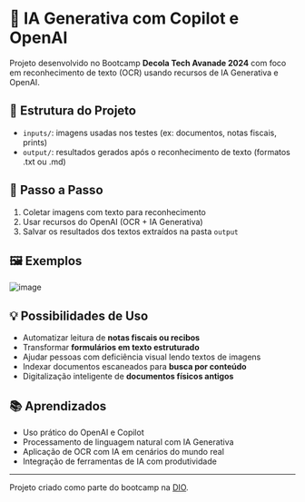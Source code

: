 # 🤖 IA Generativa com Copilot e OpenAI

Projeto desenvolvido no Bootcamp **Decola Tech Avanade 2024** com foco em reconhecimento de texto (OCR) usando recursos de IA Generativa e OpenAI.

## 📂 Estrutura do Projeto

- `inputs/`: imagens usadas nos testes (ex: documentos, notas fiscais, prints)
- `output/`: resultados gerados após o reconhecimento de texto (formatos .txt ou .md)

## 🧪 Passo a Passo

1. Coletar imagens com texto para reconhecimento
2. Usar recursos do OpenAI (OCR + IA Generativa)
3. Salvar os resultados dos textos extraídos na pasta `output`

## 🖼️ Exemplos

![image](https://github.com/user-attachments/assets/6957358d-ea7e-4476-9dd0-2dd66a99d5fc)


## 💡 Possibilidades de Uso

- Automatizar leitura de **notas fiscais ou recibos**
- Transformar **formulários em texto estruturado**
- Ajudar pessoas com deficiência visual lendo textos de imagens
- Indexar documentos escaneados para **busca por conteúdo**
- Digitalização inteligente de **documentos físicos antigos**

## 📚 Aprendizados

- Uso prático do OpenAI e Copilot
- Processamento de linguagem natural com IA Generativa
- Aplicação de OCR com IA em cenários do mundo real
- Integração de ferramentas de IA com produtividade

---

Projeto criado como parte do bootcamp na [DIO](https://www.dio.me).
